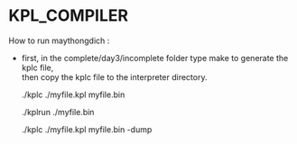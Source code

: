 # KPL_COMPILER
 How to run maythongdich  :
  
+ first, in the complete/day3/incomplete folder type make to generate the kplc file,  
then copy the kplc file to the interpreter directory.  

  
    ./kplc ./myfile.kpl myfile.bin  
      
    ./kplrun ./myfile.bin  
      
    ./kplc ./myfile.kpl myfile.bin -dump  
    
